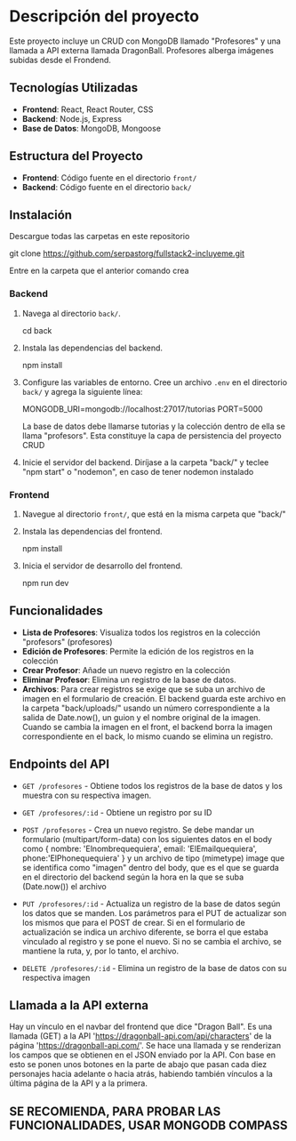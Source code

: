 # Descripción del proyecto

Este proyecto incluye un CRUD con MongoDB llamado "Profesores" y una llamada a API externa llamada DragonBall.
Profesores alberga imágenes subidas desde el Frondend.

## Tecnologías Utilizadas

- **Frontend**: React, React Router, CSS
- **Backend**: Node.js, Express
- **Base de Datos**: MongoDB, Mongoose

## Estructura del Proyecto

- **Frontend**: Código fuente en el directorio `front/`
- **Backend**: Código fuente en el directorio `back/`

## Instalación

Descargue todas las carpetas en este repositorio

git clone https://github.com/serpastorg/fullstack2-incluyeme.git

Entre en la carpeta que el anterior comando crea

### Backend

1. Navega al directorio `back/`.

    cd back

2. Instala las dependencias del backend.

    npm install

3. Configure las variables de entorno. Cree un archivo `.env` en el directorio `back/` y agrega la siguiente línea:

    MONGODB_URI=mongodb://localhost:27017/tutorias
    PORT=5000

    La base de datos debe llamarse tutorias y la colección dentro de ella se llama "profesors". Esta constituye la capa de persistencia del proyecto CRUD

4. Inicie el servidor del backend.
    Diríjase a la carpeta "back/" y teclee
    "npm start" o "nodemon", en caso de tener nodemon instalado


### Frontend

1. Navegue al directorio `front/`, que está en la misma carpeta que "back/"


2. Instala las dependencias del frontend.

    npm install

3. Inicia el servidor de desarrollo del frontend.

    npm run dev

## Funcionalidades

- **Lista de Profesores**: Visualiza todos los registros en la colección "profesors" (profesores)
- **Edición de Profesores**: Permite la edición de los registros en la colección
- **Crear Profesor**: Añade un nuevo registro en la colección
- **Eliminar Profesor**: Elimina un registro de la base de datos.
- **Archivos**: Para crear registros se exige que se suba un archivo de imagen en el formulario de creación. El backend guarda este archivo en la carpeta "back/uploads/" usando un número correspondiente a la salida de Date.now(), un guion y el nombre original de la imagen.
Cuando se cambia la imagen en el front, el backend borra la imagen correspondiente en el back, lo mismo cuando se elimina un registro.

## Endpoints del API

- `GET /profesores` - Obtiene todos los registros de la base de datos y los muestra con su respectiva imagen.
- `GET /profesores/:id` - Obtiene un registro por su ID

- `POST /profesores` - Crea un nuevo registro. Se debe mandar un formulario (multipart/form-data) con los siguientes datos en el body como 
{
    nombre: 'Elnombrequequiera', 
    email: 'ElEmailquequiera',
    phone:'ElPhonequequiera'
} 
y un archivo de tipo (mimetype) image que se identifica como "imagen" dentro del body, que es el que se guarda en el directorio del backend según la hora en la que se suba (Date.now()) el archivo

- `PUT /profesores/:id` - Actualiza un registro de la base de datos según los datos que se manden. Los parámetros para el PUT de actualizar son los mismos que para el POST de crear. Si en el formulario de actualización se indica un archivo diferente, se borra el que estaba vinculado al registro y se pone el nuevo. Si no se cambia el archivo, se mantiene la ruta, y, por lo tanto, el archivo.

- `DELETE /profesores/:id` - Elimina un registro de la base de datos con su respectiva imagen

## Llamada a la API externa

Hay un vínculo en el navbar del frontend que dice "Dragon Ball".
Es una llamada (GET) a la API 'https://dragonball-api.com/api/characters'
de la página 'https://dragonball-api.com/'.
Se hace una llamada y se renderizan los campos que se obtienen en el JSON enviado por la API.
Con base en esto se ponen unos botones en la parte de abajo que pasan cada diez personajes hacia adelante o hacia atrás, habiendo también vínculos a la última página de la API y a la primera.

## SE RECOMIENDA, PARA PROBAR LAS FUNCIONALIDADES, USAR MONGODB COMPASS 

